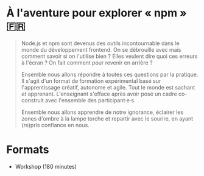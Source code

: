 
# À l'aventure pour explorer « npm » 🇫🇷

> Node.js et npm sont devenus des outils incontournable dans le monde du développement frontend.
> On se débrouille avec mais comment savoir si on l'utilise bien ? Elles veulent dire quoi ces erreurs à l'écran ? On fait comment pour revenir en arrière ? 
>
> Ensemble nous allons répondre à toutes ces questions par la pratique. Il s'agit d'un format de formation expérimental basé sur l'apprentissage créatif, autonome et agile. Tout le monde est sachant _et_ apprenant. L'enseignant s'efface après avoir posé un cadre co-construit avec l'ensemble des participant·e·s.
>
> Ensemble nous allons apprendre de notre ignorance, éclairer les zones d'ombre à la lampe torche et repartir avec le sourire, en ayant (re)pris confiance en nous.

# Formats

- Workshop (180 minutes)

